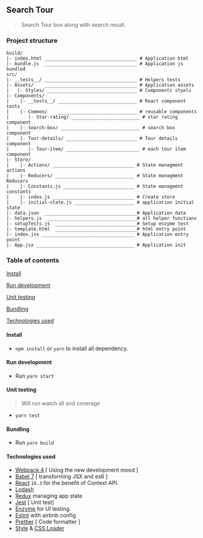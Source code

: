 ## Search Tour 

> Search Tour box along with search result.

### Project structure

````
build/
|- index.html __________________________________ # Application html 
|- bundle.js  __________________________________ # Application js bundled
src/
|- __tests__/ __________________________________ # Helpers tests
|- Assets/    __________________________________ # Application assets
|   |- Styles/ _________________________________ # Components styels
|- Components/
|    |- __tests__/ _____________________________ # React component tests
|    |- Common/    _____________________________ # reusable components
|       |- Star-rating/ _________________________ # star rating component
|    |- Search-box/ _____________________________ # search box component
|    |- Tour-details/ __________________________ # Tour details component
|       |- Tour-item/ ___________________________ # each tour item component
|- Store/
|    |- Actions/ ______________________________ # State managment actions
|    |- Reducers/ _____________________________ # State managment Reducers 
|    |- Constants.js __________________________ # State managment constants 
|    |- index.js ______________________________ # Create store 
|    |- initial-state.js ______________________ # application initial state 
|- data.json  __________________________________# Application data
|- helpers.js  _________________________________# all helper functions
|- setupTests.js  ______________________________# Setup enzyme test
|- template.html  ______________________________# html entry point
|- index.jsx __________________________________ # Application entry point
|- App.jsx ____________________________________ # Application init
````




### Table of contents

[Install](#install)

[Run development](#run-development)

[Unit testing](#unit-testing)

[Bundling](#bundling)

[Technologies used](#technologies-used)

#### Install

* `npm install` or `yarn` to install all dependency.

#### Run development

* Run `yarn start`

#### Unit testing

> Will run watch all and coverage

* `yarn test`

#### Bundling

* Run `yarn build`

#### Technologies used

* [Webpack 4](https://github.com/webpack/webpack) [ Using the new development mood ]
* [Babel 7](https://github.com/babel/babel) [ transforming JSX and es6 ]
* [React](https://github.com/facebook/react) `16.3` for the benefit of Context API.
* [Lodash](https://github.com/lodash/lodash)
* [Redux](https://github.com/reactjs/redux) managing app state
* [Jest](https://github.com/facebook/jest) [ Unit test]
* [Enzyme](http://airbnb.io/enzyme/) for UI testing.
* [Eslint](https://github.com/eslint/eslint/) with airbnb config
* [Prettier](https://github.com/prettier/prettier) [ Code formatter ]
* [Style](https://github.com/webpack-contrib/style-loader) & [CSS Loader](https://github.com/webpack-contrib/css-loader)



